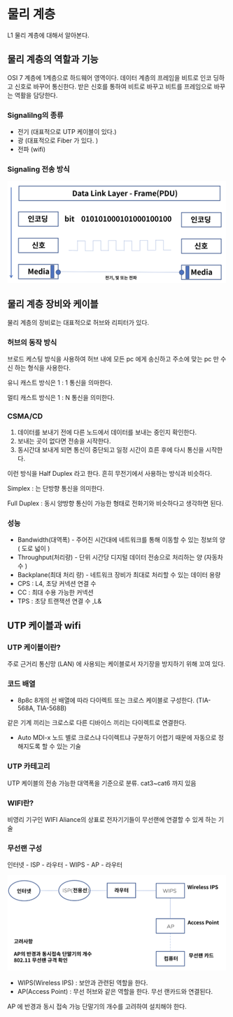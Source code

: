 # 물리 계층

L1 물리 계층에 대해서 알아본다.

## 물리 계층의 역할과 기능

OSI 7 계층에 1계층으로 하드웨어 영역이다. 데이터 계층의 프레임을 비트로 인코 딩하고 신호로 바꾸어 통신한다. 받은 신호를 통하여 비트로 바꾸고 비트를 프레임으로 바꾸는 역활을 담당한다.

### Signalilng의 종류

- 전기 (대표적으로 UTP 케이블이 있다.)
- 광 (대표적으로 Fiber 가 있다. )
- 전파 (wifi)

### Signaling 전송 방식

<img src="./images/210907-물리계층/1.png" width="500">

## 물리 계층 장비와 케이블

물리 계층의 장비로는 대표적으로 허브와 리피터가 있다.

### 허브의 동작 방식

브로드 케스팅 방식을 사용하여 허브 내에 모든 pc 에게 송신하고 주소에 맞는 pc 만 수신 하는 형식을 사용한다.

유니 캐스트 방식은 1 : 1 통신을 의마한다.

멀티 캐스트 방식은 1 : N 통신을 의미한다.

### CSMA/CD

1. 데이터를 보내기 전에 다른 노드에서 데이터를 보내는 중인지 확인한다.
2. 보내는 곳이 없다면 전송을 시작한다.
3. 동시간대 보내게 되면 통신이 중단되고 일정 시간이 흐른 후에 다시 통신을 시작한다.

이런 방식을 Half Duplex 라고 한다. 흔히 무전기에서 사용하는 방식과 비슷하다.

Simplex : 는 단방향 통신을 의미한다.

Full Duplex : 동시 양방향 통신이 가능한 형태로 전화기와 비슷하다고 생각하면 된다.

### 성능

- Bandwidth(대역폭) - 주어진 시간대에 네트워크를 통해 이동할 수 있는 정보의 양 ( 도로 넓이 )
- Throughput(처리량) - 단위 시간당 디지털 데이터 전송으로 처리하는 양 (자동차 수 )
- Backplane(최대 처리 량) - 네트워크 장비가 최대로 처리할 수 있는 데이터 용량
- CPS : L4, 초당 커넥션 연결 수
- CC : 최대 수용 가능한 커넥션
- TPS : 초당 트랜잭션 연결 수 ,L&

## UTP 케이블과 wifi

### UTP 케이블이란?

주로 근거리 통신망 (LAN) 에 사용되는 케이블로서 자기장을 방지하기 위해 꼬여 있다.

### 코드 배열

- 8p8c
  8개의 선 배열에 따라 다이렉트 또는 크로스 케이블로 구성한다. (TIA-568A, TIA-568B)

같은 기계 끼리는 크로스로 다른 디바이스 끼리는 다이렉트로 연결한다.

- Auto MDI-x
  노드 별로 크로스냐 다이렉트냐 구분하기 어렵기 때문에 자동으로 정해지도록 할 수 있는 기술

### UTP 카테고리

UTP 케이블의 전송 가능한 대역폭을 기준으로 분류.
cat3~cat6 까지 있음

### WIFI란?

비영리 기구인 WIFI Aliance의 상표로 전자기기들이 무선랜에 연결할 수 있게 하는 기술

### 무선랜 구성

인터넷 - ISP - 라우터 - WIPS - AP - 라우터

<img src="./images/210907-물리계층/2.png" width="500">

- WIPS(Wireless IPS) : 보안과 관련된 역할을 한다.
- AP(Access Point) : 무선 허브와 같은 역할을 한다. 무선 랜카드와 연결된다.

AP 에 반경과 동시 접속 가능 단말기의 개수를 고려하여 설치해야 한다.
